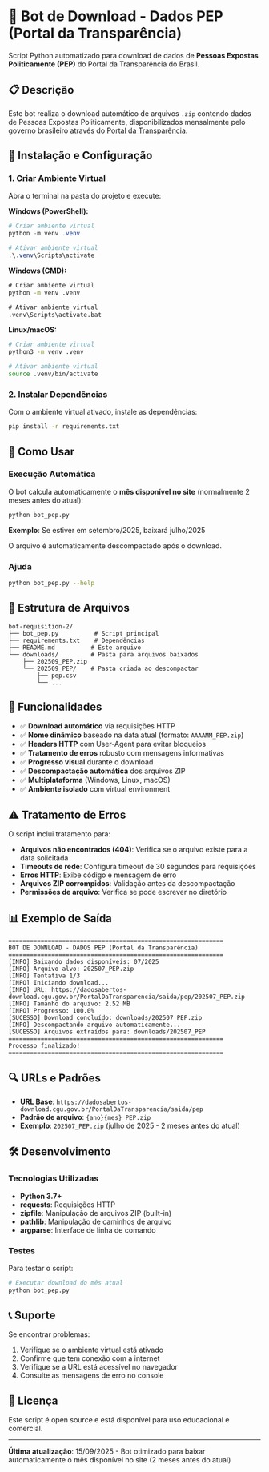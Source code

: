 # 🤖 Bot de Download - Dados PEP (Portal da Transparência)

Script Python automatizado para download de dados de **Pessoas Expostas Politicamente (PEP)** do Portal da Transparência do Brasil.

## 📋 Descrição

Este bot realiza o download automático de arquivos `.zip` contendo dados de Pessoas Expostas Politicamente, disponibilizados mensalmente pelo governo brasileiro através do [Portal da Transparência](https://portaldatransparencia.gov.br/download-de-dados/pep).

## 🚀 Instalação e Configuração

### 1. Criar Ambiente Virtual

Abra o terminal na pasta do projeto e execute:

**Windows (PowerShell):**
```powershell
# Criar ambiente virtual
python -m venv .venv

# Ativar ambiente virtual
.\.venv\Scripts\activate
```

**Windows (CMD):**
```cmd
# Criar ambiente virtual
python -m venv .venv

# Ativar ambiente virtual
.venv\Scripts\activate.bat
```

**Linux/macOS:**
```bash
# Criar ambiente virtual
python3 -m venv .venv

# Ativar ambiente virtual
source .venv/bin/activate
```

### 2. Instalar Dependências

Com o ambiente virtual ativado, instale as dependências:

```bash
pip install -r requirements.txt
```

## 🔧 Como Usar

### Execução Automática

O bot calcula automaticamente o **mês disponível no site** (normalmente 2 meses antes do atual):

```bash
python bot_pep.py
```

**Exemplo**: Se estiver em setembro/2025, baixará julho/2025

O arquivo é automaticamente descompactado após o download.

### Ajuda
```bash
python bot_pep.py --help
```

## 📁 Estrutura de Arquivos

```
bot-requisition-2/
├── bot_pep.py          # Script principal
├── requirements.txt    # Dependências
├── README.md          # Este arquivo
└── downloads/         # Pasta para arquivos baixados
    ├── 202509_PEP.zip
    └── 202509_PEP/    # Pasta criada ao descompactar
        ├── pep.csv
        └── ...
```

## 🎯 Funcionalidades

- ✅ **Download automático** via requisições HTTP
- ✅ **Nome dinâmico** baseado na data atual (formato: `AAAAMM_PEP.zip`)
- ✅ **Headers HTTP** com User-Agent para evitar bloqueios
- ✅ **Tratamento de erros** robusto com mensagens informativas
- ✅ **Progresso visual** durante o download
- ✅ **Descompactação automática** dos arquivos ZIP
- ✅ **Multiplataforma** (Windows, Linux, macOS)
- ✅ **Ambiente isolado** com virtual environment

## ⚠️ Tratamento de Erros

O script inclui tratamento para:

- **Arquivos não encontrados (404)**: Verifica se o arquivo existe para a data solicitada
- **Timeouts de rede**: Configura timeout de 30 segundos para requisições
- **Erros HTTP**: Exibe código e mensagem de erro
- **Arquivos ZIP corrompidos**: Validação antes da descompactação
- **Permissões de arquivo**: Verifica se pode escrever no diretório

## 📊 Exemplo de Saída

```
============================================================
BOT DE DOWNLOAD - DADOS PEP (Portal da Transparência)
============================================================
[INFO] Baixando dados disponíveis: 07/2025
[INFO] Arquivo alvo: 202507_PEP.zip
[INFO] Tentativa 1/3
[INFO] Iniciando download...
[INFO] URL: https://dadosabertos-download.cgu.gov.br/PortalDaTransparencia/saida/pep/202507_PEP.zip
[INFO] Tamanho do arquivo: 2.52 MB
[INFO] Progresso: 100.0%
[SUCESSO] Download concluído: downloads/202507_PEP.zip
[INFO] Descompactando arquivo automaticamente...
[SUCESSO] Arquivos extraídos para: downloads/202507_PEP
============================================================
Processo finalizado!
============================================================
```

## 🔍 URLs e Padrões

- **URL Base**: `https://dadosabertos-download.cgu.gov.br/PortalDaTransparencia/saida/pep`
- **Padrão de arquivo**: `{ano}{mes}_PEP.zip`
- **Exemplo**: `202507_PEP.zip` (julho de 2025 - 2 meses antes do atual)

## 🛠️ Desenvolvimento

### Tecnologias Utilizadas
- **Python 3.7+**
- **requests**: Requisições HTTP
- **zipfile**: Manipulação de arquivos ZIP (built-in)
- **pathlib**: Manipulação de caminhos de arquivo
- **argparse**: Interface de linha de comando

### Testes
Para testar o script:

```bash
# Executar download do mês atual
python bot_pep.py
```

## 📞 Suporte

Se encontrar problemas:
1. Verifique se o ambiente virtual está ativado
2. Confirme que tem conexão com a internet
3. Verifique se a URL está acessível no navegador
4. Consulte as mensagens de erro no console

## 📝 Licença

Este script é open source e está disponível para uso educacional e comercial.

---

**Última atualização**: 15/09/2025 - Bot otimizado para baixar automaticamente o mês disponível no site (2 meses antes do atual)